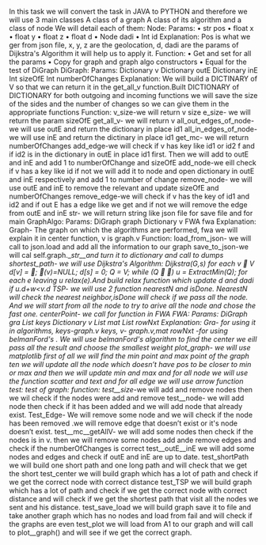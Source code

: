 In this task we will convert the task in JAVA to PYTHON and therefore we will use 3 main classes A class of a graph A class of its algorithm and a class of node
We will detail each of them:
Node: 
Params: 
•	str pos
•	float x
•	float y
•	float z
•	float d
•	Node dadi
•	Int id
Explanation:
Pos is what we ger from json file, x, y, z are the geolocation, d, dadi are the params of Dijkstra's Algorithm it will help us to apply it.
Function:
•	Get and set for all the params
•	Copy for graph and graph algo constructors
•	Equal for the test of DiGraph
DiGraph:
Params:
Dictionary v
Dictionary outE
Dictionary inE
Int sizeOfE
Int numberOfChanges
Explanation:
We will build a DICTINARY of V so that we can return it in the get_all_v function.Built DICTIONARY of DICTIONARY for both outgoing and incoming functions we will save the size of the sides and the number of changes so we can give them in the appropriate functions
Function:
v_size-we will return v size
e_size- we will return the param sizeOfE
get_all_v- we will return v
all_out_edges_of_node- we will use outE and return the dictionary in place id1
all_in_edges_of_node-we will use inE and return the dictinary in place id1
get_mc- we will return numberOfChanges
add_edge-we will check if v has key like id1 or id2 f and if id2 is in the dictionary in outE in place id1 first. Then we will add to outE and inE and add 1 to numberOfChange and sizeOfE
add_node-we eill check if v has a key like id if not we will add it to node and open dictionary in outE and inE respectively and add 1 to number of change
remove_node- we will use outE and inE to remove the relevant and update sizeOfE and numberOfChanges
remove_edge-we will check if v has the key of id1 and id2 and if out E has a edge like we get and if not we will remove the edge from outE and inE
str- we will return string like json file for save file and for main
GraphAlgo:
Params:
DiGraph graph
Dictionary v
FWA fwa
Explanation:
Graph- The graph on which the algorithms are performed, fwa we will explain it in center function, v is graph.v
Function:
load_from_json- we will call to json.load and add all the information to our graph
save_to_json-we will cal self.graph.__str__and turn it to dictionary and call to dumps 
shortest_path- we will use Dijkstra's Algorithm: Dijkstra(G,s) for each v  V d[v] = ; (v)=NULL; d[s] = 0; Q = V; while (Q  ) u = ExtractMin(Q); for each e leaving u relax(e).And build relax function which update d and dadi if u.d+w<v.d
TSP- we will use 2 function nearestN and isDone. NearestN will check the nearest neighbor,isDone will check if we pass all the node. And we will start from all the node to try to arive all the node and chose the fast one.
centerPoint- we call for function in FWA
FWA:
Params:
DiGraph gra
List keys
Dictionary v
List mat
List rowNxt
Explanation:
Gra- for using it in algorithms, keys-graph.v keys, v- graph.v,mat rowNxt -for using belmanFord's .
We will use belmanFord's algorithm to find the center we eill pass all the result and choose the smallest weight
plot_graph- we will use matplotlib first of all we will find the min point and max point of the graph ten we will update all the node which doesn’t have pos to be closer to min or max and then we will update min and max and for all node we will use the function scatter and text and for all edge we will use arrow function
test:
test of graph:
function:
test__size_-we will add and remove nodes then we wil check if the nodes were add and remove
test__node-
we will add node then check if it has been added and we will add node that already exist. 
Test_Edge- We will remove some node and we will check if the node has been removed .we will remove edge that doesn’t exist or it's node doesn’t exist.
test__mc__getAllV- we will add some nodes then check if the nodes is in v. then we will remove some nodes add ande remove edges and check if the numberOfChanges is correct
test__outE__inE
we will add some nodes and edges and check if outE and inE are up to date.
test_shortPath
we will build one short path and one long path and will check that we get the short
test_center
we will build graph which has a lot of path and check if we get the correct node with correct distance 
test_TSP
we will build graph which has a lot of path and check if we get the correct node with correct distance and will check if we get the shortest path that visit all the nodes we sent and his distance.
test_save_load
we will build graph save it to file and take another graph which has no nodes and load from fail and will check if the graphs are even
test_plot
we will load from A1 to our graph and will call to plot__graph() and will see if we get the correct graph.
